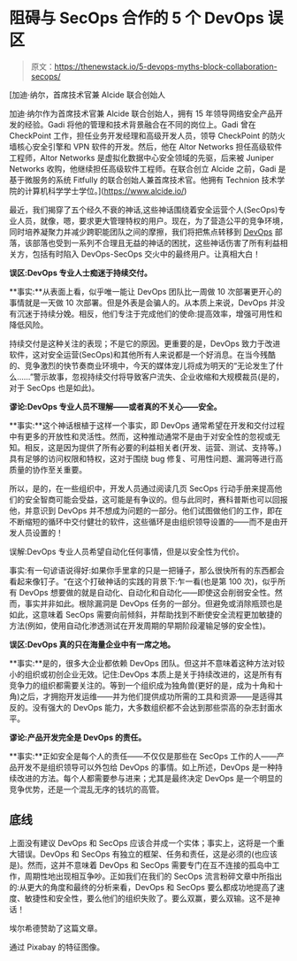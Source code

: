 # 阻碍与 SecOps 合作的 5 个 DevOps 误区

> 原文：<https://thenewstack.io/5-devops-myths-block-collaboration-secops/>

[](https://www.alcide.io/)

 [加迪·纳尔，首席技术官兼 Alcide 联合创始人

加迪·纳尔作为首席技术官兼 Alcide 联合创始人，拥有 15 年领导网络安全产品开发的经验。Gadi 将他的管理和技术背景融合在不同的岗位上。Gadi 曾在 CheckPoint 工作，担任业务开发经理和高级开发人员，领导 CheckPoint 的防火墙核心安全引擎和 VPN 软件的开发。然后，他在 Altor Networks 担任高级软件工程师，Altor Networks 是虚拟化数据中心安全领域的先驱，后来被 Juniper Networks 收购，他继续担任高级软件工程师。在联合创立 Alcide 之前，Gadi 是基于微服务的系统 Fitfully 的联合创始人兼首席技术官。他拥有 Technion 技术学院的计算机科学学士学位。](https://www.alcide.io/) [](https://www.alcide.io/)

最近，我们揭穿了五个经久不衰的神话,这些神话围绕着安全运营个人(SecOps)专业人员，就像，嗯，要求更大管理特权的用户。现在，为了营造公平的竞争环境，同时培养凝聚力并减少跨职能团队之间的摩擦，我们将把焦点转移到 [DevOps](/category/devops/) 部落，该部落也受到一系列不合理且无益的神话的困扰，这些神话伤害了所有利益相关方，包括有时陷入 DevOps-SecOps 交火中的最终用户。让真相大白！

**误区:DevOps 专业人士痴迷于持续交付。**

**事实:**从表面上看，似乎唯一能让 DevOps 团队比一周做 10 次部署更开心的事情就是一天做 10 次部署。但是外表是会骗人的。从本质上来说，DevOps 并没有沉迷于持续分娩。相反，他们专注于完成他们的使命:提高效率，增强可用性和降低风险。

持续交付是这种关注的表现；不是它的原因。更重要的是，DevOps 致力于改进软件，这对安全运营(SecOps)和其他所有人来说都是一个好消息。在当今残酷的、竞争激烈的快节奏商业环境中，今天的媒体宠儿将成为明天的“无论发生了什么……”警示故事，忽视持续交付将导致客户流失、企业收缩和大规模裁员(是的，对于 SecOps 也是如此)。

**谬论:DevOps 专业人员不理解——或者真的不关心——安全。**

**事实:**这个神话根植于这样一个事实，即 DevOps 通常希望在开发和交付过程中有更多的开放性和灵活性。然而，这种推动通常不是由于对安全性的忽视或无知。相反，这是因为提供了所有必要的利益相关者(开发、运营、测试、支持等。)具有足够的访问权限和特权，这对于围绕 bug 修复、可用性问题、漏洞等进行高质量的协作至关重要。

所以，是的，在一些组织中，开发人员通过阅读几页 SecOps 行动手册来提高他们的安全智商可能会受益，这可能是有争议的。但与此同时，赛科普斯也可以回报他，并意识到 DevOps 并不想成为问题的一部分。他们试图做他们的工作，即在不断缩短的循环中交付健壮的软件，这些循环是由组织领导设置的——而不是由开发人员设置的！

误解:DevOps 专业人员希望自动化任何事情，但是以安全性为代价。

事实:有一句谚语说得好:如果你手里拿的只是一把锤子，那么很快所有的东西都会看起来像钉子。“在这个打破神话的实践的背景下:乍一看(也是第 100 次)，似乎所有 DevOps 想要做的就是自动化、自动化和自动化——即使这会削弱安全性。然而，事实并非如此。根除漏洞是 DevOps 任务的一部分。但避免或消除瓶颈也是如此，这意味着 SecOps 需要向前倾斜，并帮助找到不断使安全流程更加敏捷的方法(例如，使用自动化渗透测试在开发周期的早期阶段灌输足够的安全性)。

**误区:DevOps 真的只在海量企业中有一席之地。**

**事实:**是的，很多大企业都依赖 DevOps 团队。但这并不意味着这种方法对较小的组织或初创企业无效。记住:DevOps 本质上是关于持续改进的，这是所有有竞争力的组织都需要关注的。等到一个组织成为独角兽(更好的是，成为十角和十角)之后，才拥抱开发运维——并为他们提供成功所需的工具和资源——是适得其反的。没有强大的 DevOps 能力，大多数组织都不会达到那些崇高的杂志封面水平。

**谬论:产品开发完全是 DevOps 的责任。**

**事实:**正如安全是每个人的责任——不仅仅是那些在 SecOps 工作的人——产品开发不是组织领导可以外包给 DevOps 的事情。如上所述，DevOps 是一种持续改进的方法。每个人都需要参与进来；尤其是最终决定 DevOps 是一个明显的竞争优势，还是一个混乱无序的钱坑的高管。

## 底线

上面没有建议 DevOps 和 SecOps 应该合并成一个实体；事实上，这将是一个重大错误。DevOps 和 SecOps 有独立的框架、任务和责任，这是必须的(也应该是)。然而，这并不意味着 DevOps 和 SecOps 需要专门在互不连接的孤岛中工作，周期性地出现相互争吵。正如我们在我们的 SecOps 流言粉碎文章中所指出的:从更大的角度和最终的分析来看，DevOps 和 SecOps 要么都成功地提高了速度、敏捷性和安全性，要么他们的组织失败了。要么双赢，要么双输。这不是神话！

埃尔希德赞助了这篇文章。

通过 Pixabay 的特征图像。

<svg xmlns:xlink="http://www.w3.org/1999/xlink" viewBox="0 0 68 31" version="1.1"><title>Group</title> <desc>Created with Sketch.</desc></svg>